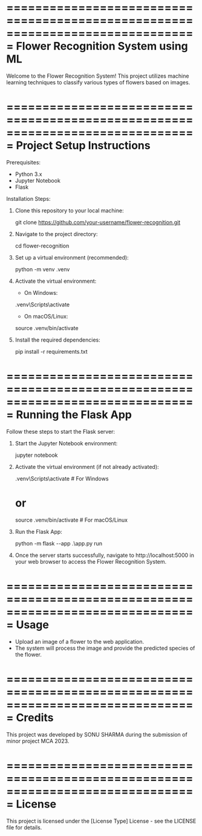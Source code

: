 ===============================================================================
                      Flower Recognition System using ML
===============================================================================

Welcome to the Flower Recognition System! This project utilizes machine learning techniques to classify various types of flowers based on images.

===============================================================================
                           Project Setup Instructions
===============================================================================

Prerequisites:
- Python 3.x
- Jupyter Notebook
- Flask

Installation Steps:

1. Clone this repository to your local machine:

    git clone https://github.com/your-username/flower-recognition.git

2. Navigate to the project directory:

    cd flower-recognition

3. Set up a virtual environment (recommended):

    python -m venv .venv

4. Activate the virtual environment:
   - On Windows:

    .venv\Scripts\activate

   - On macOS/Linux:

    source .venv/bin/activate

5. Install the required dependencies:

    pip install -r requirements.txt

===============================================================================
                             Running the Flask App
===============================================================================

Follow these steps to start the Flask server:

1. Start the Jupyter Notebook environment:

    jupyter notebook

2. Activate the virtual environment (if not already activated):

    .venv\Scripts\activate   # For Windows
    # or
    source .venv/bin/activate   # For macOS/Linux

3. Run the Flask App:

    python -m flask --app .\app.py run

4. Once the server starts successfully, navigate to http://localhost:5000 in your web browser to access the Flower Recognition System.

===============================================================================
                                    Usage
===============================================================================

- Upload an image of a flower to the web application.
- The system will process the image and provide the predicted species of the flower.

===============================================================================
                                   Credits
===============================================================================

This project was developed by SONU SHARMA during the submission of  minor project  MCA 2023.

===============================================================================
                                   License
===============================================================================

This project is licensed under the [License Type] License - see the LICENSE file for details.
